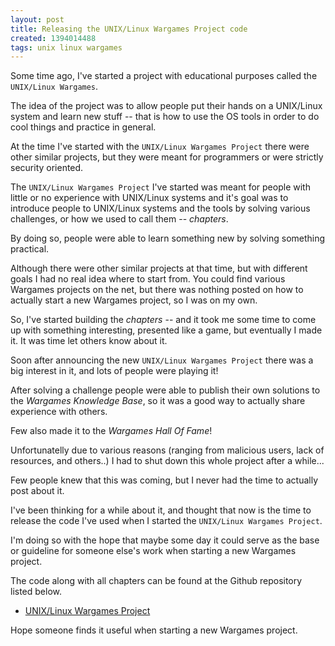```yaml
---
layout: post
title: Releasing the UNIX/Linux Wargames Project code
created: 1394014488
tags: unix linux wargames
---
```

Some time ago, I've started a project with educational purposes
called the `UNIX/Linux Wargames`.

The idea of the project was to allow people put their hands on a
UNIX/Linux system and learn new stuff -- that is how to use the OS
tools in order to do cool things and practice in general.

At the time I've started with the `UNIX/Linux Wargames Project` there
were other similar projects, but they were meant for programmers or
were strictly security oriented.

The `UNIX/Linux Wargames Project` I've started was meant for people
with little or no experience with UNIX/Linux systems and it's goal was
to introduce people to UNIX/Linux systems and the tools by solving
various challenges, or how we used to call them -- *chapters*.

By doing so, people were able to learn something new by solving
something practical.

Although there were other similar projects at that time, but with
different goals I had no real idea where to start from. You could find
various Wargames projects on the net, but there was nothing posted on
how to actually start a new Wargames project, so I was on my own.

So, I've started building the *chapters* -- and it took me some time
to come up with something interesting, presented like a game, but
eventually I made it. It was time let others know about it.

Soon after announcing the new `UNIX/Linux Wargames Project` there
was a big interest in it, and lots of people were playing it!

After solving a challenge people were able to publish their own
solutions to the *Wargames Knowledge Base*, so it was a good way to
actually share experience with others.

Few also made it to the *Wargames Hall Of Fame*!

Unfortunatelly due to various reasons
(ranging from malicious users, lack of resources, and others..) I had
to shut down this whole project after a while...

Few people knew that this was coming, but I never had the time to
actually post about it.

I've been thinking for a while about it, and thought that now is the
time to release the code I've used when I started the
`UNIX/Linux Wargames Project`.

I'm doing so with the hope that maybe some day it could serve as the
base or guideline for someone else's work when starting a new
Wargames project.

The code along with all chapters can be found at the Github
repository listed below.

* [UNIX/Linux Wargames Project](https://github.com/dnaeon/wargames.unix-heaven.org)

Hope someone finds it useful when starting a new Wargames project.

